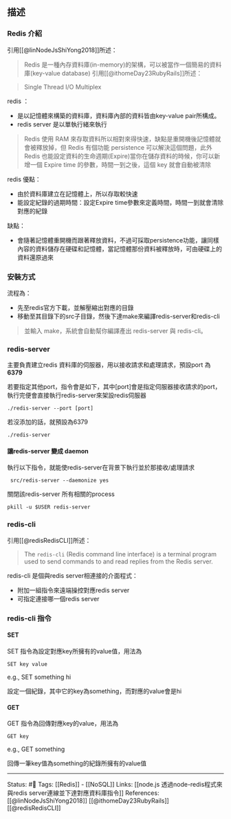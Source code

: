 
## 描述
### Redis 介紹
引用[[@linNodeJsShiYong2018]]所述：

> Redis 是一種內存資料庫(in-memory)的架構，可以被當作一個簡易的資料庫(key-value database) 
引用[[@ithomeDay23RubyRails]]所述：

> Single Thread I/O Multiplex


redis ：
- 是以記憶體來構築的資料庫，資料庫內部的資料皆由key-value pair所構成。
- redis server 是以單執行緒來執行


> Redis 使用 RAM 來存取資料所以相對來得快速，缺點是重開機後記憶體就會被釋放掉，但 Redis 有個功能 persistence 可以解決這個問題，此外 Redis 也能設定資料的生命週期(Expire)當你在儲存資料的時候，你可以新增一個 Expire time 的參數，時間一到之後，這個 key 就會自動被清除 

redis 優點：
- 由於資料庫建立在記憶體上，所以存取較快速
- 能設定紀錄的過期時間：設定Expire time參數來定義時間，時間一到就會清除對應的紀錄

缺點：
- 會隨著記憶體重開機而跟著釋放資料，不過可採取persistence功能，讓同樣內容的資料儲存在硬碟和記憶體，當記憶體那份資料被釋放時，可由硬碟上的資料還原過來


### 安裝方式

流程為：
- 先至redis官方下載，並解壓縮出對應的目錄
- 移動至其目錄下的src子目錄，然後下達make來編譯redis-server和redis-cli
> 並輸入 make，系統會自動幫你編譯產出 redis-server 與 redis-cli。 



### redis-server
主要負責建立redis 資料庫的伺服器，用以接收請求和處理請求，預設port 為**6379**

若要指定其他port，指令會是如下，其中[port]會是指定伺服器接收請求的port，執行完便會直接執行redis-server來架設redis伺服器
```
./redis-server --port [port]
```

若沒添加的話，就預設為6379
```
./redis-server
```

#### 讓redis-server 變成 daemon

執行以下指令，就能使redis-server在背景下執行並於那接收/處理請求
```
 src/redis-server --daemonize yes 
```

關閉該redis-server 所有相關的process
```
pkill -u $USER redis-server 
```
### redis-cli
引用[[@redisRedisCLI]]所述：
> The `redis-cli` (Redis command line interface) is a terminal program used to send commands to and read replies from the Redis server.

redis-cli 是個與redis server相連接的介面程式：
- 附加一組指令來遠端操控對應redis server
- 可指定連接哪一個redis server




### redis-cli 指令

#### SET
SET 指令為設定對應key所擁有的value值，用法為
```
SET key value
```

e.g., SET something hi

設定一個紀錄，其中它的key為something，而對應的value會是hi

#### GET
GET 指令為回傳對應key的value，用法為
```
GET key
```
e.g., GET something

回傳一筆key值為something的紀錄所擁有的value值


---
Status: #🌱 
Tags:
[[Redis]] - [[NoSQL]]
Links:
[[node.js 透過node-redis程式來與redis server連線並下達對應資料庫指令]]
References:
[[@linNodeJsShiYong2018]]
[[@ithomeDay23RubyRails]]
[[@redisRedisCLI]]

